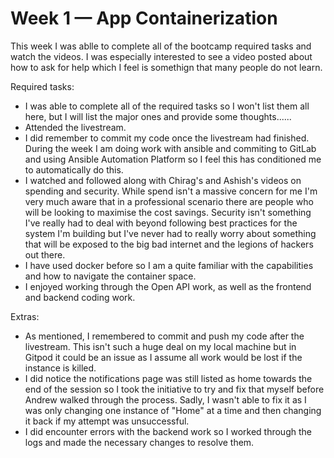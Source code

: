 # Week 1 — App Containerization

This week I was ablle to complete all of the bootcamp required tasks and watch the videos.  I was especially interested to see a video posted about how to ask for help which I feel is somethign that many people do not learn.

Required tasks:
* I was able to complete all of the required tasks so I won't list them all here, but I will list the major ones and provide some thoughts......
* Attended the livestream.
* I did remember to commit my code once the livestream had finished. During the week I am doing work with ansible and commiting to GitLab and using Ansible Automation Platform so I feel this has conditioned me to automatically do this.
* I watched and followed along with Chirag's and Ashish's videos on spending and security.  While spend isn't a massive concern for me I'm very much aware that in a professional scenario there are people who will be looking to maximise the cost savings.  Security isn't something I've really had to deal with beyond following best practices for the system I'm building but I've never had to really worry about something that will be exposed to the big bad internet and the legions of hackers out there.
* I have used docker before so I am a quite familiar with the capabilities and how to navigate the container space.
* I enjoyed working through the Open API work, as well as the frontend and backend coding work.

Extras:
* As mentioned, I remembered to commit and push my code after the livestream.  This isn't such a huge deal on my local machine but in Gitpod it could be an issue as I assume all work would be lost if the instance is killed.
* I did notice the notifications page  was still listed as home towards the end of the session so I took the initiative to try and fix that myself before Andrew walked through the process.  Sadly, I wasn't able to fix it as I was only changing one instance of "Home" at a time and then changing it back if my attempt was unsuccessful.
* I did encounter errors with the backend work so I worked through the logs and made the necessary changes to resolve them.
